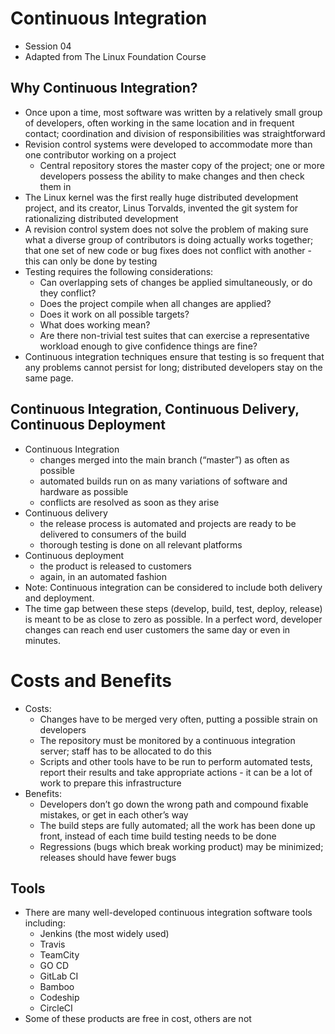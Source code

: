 
# Continuous Integration

-   Session 04
-   Adapted from The Linux Foundation Course

## Why Continuous Integration?
-  Once upon a time, most software was written by a relatively small group of developers, often working in the same location and in frequent contact; coordination and division of responsibilities was straightforward
- Revision control systems were developed to accommodate more than one contributor working on a project
    - Central repository stores the master copy of the project; one or more developers possess the ability to make changes and then check them in
- The Linux kernel was the first really huge distributed development project, and its creator, Linus Torvalds, invented the git system for rationalizing distributed development
- A revision control system does not solve the problem of making sure what a diverse group of contributors is doing actually works together; that one set of new code or bug fixes does not conflict with another - this can only be done by testing
- Testing requires the following considerations:
    - Can overlapping sets of changes be applied simultaneously, or do they conflict?
    - Does the project compile when all changes are applied?
    - Does it work on all possible targets?
    - What does working mean?
    - Are there non-trivial test suites that can exercise a representative workload enough to give confidence things are fine?
- Continuous integration techniques ensure that testing is so frequent that any problems cannot persist for long; distributed developers stay on the same page.

## Continuous Integration, Continuous Delivery, Continuous Deployment
- Continuous Integration
    - changes merged into the main branch (“master”) as often as possible
    - automated builds run on as many variations of software and hardware as possible
    - conflicts are resolved as soon as they arise
- Continuous delivery
    - the release process is automated and projects are ready to be delivered to consumers of the build
    - thorough testing is done on all relevant platforms
- Continuous deployment
    - the product is released to customers
    - again, in an automated fashion
- Note: Continuous integration can be considered to include both delivery and deployment.
- The time gap between these steps (develop, build, test, deploy, release) is meant to be as close to zero as possible. In a perfect word, developer changes can reach end user customers the same day or even in minutes.

# Costs and Benefits
- Costs:
    - Changes have to be merged very often, putting a possible strain on developers
    - The repository must be monitored by a continuous integration server; staff has to be allocated to do this
    - Scripts and other tools have to be run to perform automated tests, report their results and take appropriate actions - it can be a lot of work to prepare this infrastructure
- Benefits:
    - Developers don’t go down the wrong path and compound fixable mistakes, or get in each other’s way
    - The build steps are fully automated; all the work has been done up front, instead of each time build testing needs to be done
    - Regressions (bugs which break working product) may be minimized; releases should have fewer bugs
## Tools
- There are many well-developed continuous integration software tools including:
    - Jenkins (the most widely used)
    - Travis
    - TeamCity
    - GO CD
    - GitLab CI
    - Bamboo
    - Codeship
    - CircleCI
- Some of these products are free in cost, others are not
